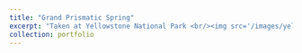 ```yaml
---
title: "Grand Prismatic Spring"
excerpt: "Taken at Yellowstone National Park <br/><img src='/images/yellowstone.JPG'>"
collection: portfolio
---
```

